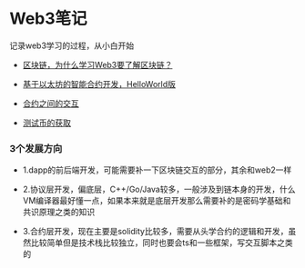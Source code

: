 # Web3笔记

记录web3学习的过程，从小白开始

- [区块链，为什么学习Web3要了解区块链？](https://github.com/lll618xxx/web3-notes/blob/master/blockChain/main.md)

- [基于以太坊的智能合约开发，HelloWorld版](https://github.com/lll618xxx/web3-notes/blob/master/smartContract/main.md)

- [合约之间的交互](https://github.com/lll618xxx/web3-notes/blob/master/contractInteract/main.md)

- [测试币的获取](https://github.com/lll618xxx/web3-notes/blob/master/wallet/METAMASK.md)

### 3个发展方向

* 1.dapp的前后端开发，可能需要补一下区块链交互的部分，其余和web2一样

* 2.协议层开发，偏底层，C++/Go/Java较多，一般涉及到链本身的开发，什么VM编译器最好懂一点，如果本来就是底层开发那么需要补的是密码学基础和共识原理之类的知识

* 3.合约层开发，现在主要是solidity比较多，需要从头学合约的逻辑和开发，虽然比较简单但是技术栈比较独立，同时也要会ts和一些框架，写交互脚本之类的